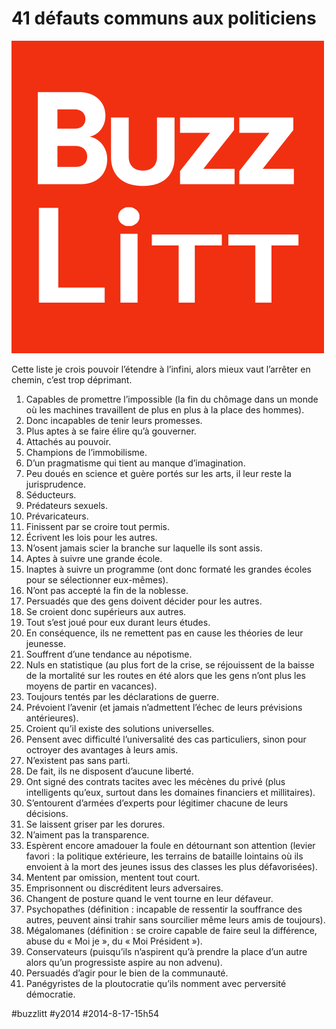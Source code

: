 # 41 défauts communs aux politiciens

![](_i/buzzlitt.png)

Cette liste je crois pouvoir l’étendre à l’infini, alors mieux vaut l’arrêter en chemin, c’est trop déprimant.

1. Capables de promettre l’impossible (la fin du chômage dans un monde où les machines travaillent de plus en plus à la place des hommes).
2. Donc incapables de tenir leurs promesses.
3. Plus aptes à se faire élire qu’à gouverner.
4. Attachés au pouvoir.
5. Champions de l’immobilisme.
6. D’un pragmatisme qui tient au manque d’imagination.
7. Peu doués en science et guère portés sur les arts, il leur reste la jurisprudence.
8. Séducteurs.
9. Prédateurs sexuels.
10. Prévaricateurs.
11. Finissent par se croire tout permis.
12. Écrivent les lois pour les autres.
13. N’osent jamais scier la branche sur laquelle ils sont assis.
14. Aptes à suivre une grande école.
15. Inaptes à suivre un programme (ont donc formaté les grandes écoles pour se sélectionner eux-mêmes).
16. N’ont pas accepté la fin de la noblesse.
17. Persuadés que des gens doivent décider pour les autres.
18. Se croient donc supérieurs aux autres.
19. Tout s’est joué pour eux durant leurs études.
20. En conséquence, ils ne remettent pas en cause les théories de leur jeunesse.
21. Souffrent d’une tendance au népotisme.
22. Nuls en statistique (au plus fort de la crise, se réjouissent de la baisse de la mortalité sur les routes en été alors que les gens n’ont plus les moyens de partir en vacances).
23. Toujours tentés par les déclarations de guerre.
24. Prévoient l’avenir (et jamais n’admettent l’échec de leurs prévisions antérieures).
25. Croient qu’il existe des solutions universelles.
26. Pensent avec difficulté l’universalité des cas particuliers, sinon pour octroyer des avantages à leurs amis.
27. N’existent pas sans parti.
28. De fait, ils ne disposent d’aucune liberté.
29. Ont signé des contrats tacites avec les mécènes du privé (plus intelligents qu’eux, surtout dans les domaines financiers et millitaires).
30. S’entourent d’armées d’experts pour légitimer chacune de leurs décisions.
31. Se laissent griser par les dorures.
32. N’aiment pas la transparence.
33. Espèrent encore amadouer la foule en détournant son attention (levier favori : la politique extérieure, les terrains de bataille lointains où ils envoient à la mort des jeunes issus des classes les plus défavorisées).
34. Mentent par omission, mentent tout court.
35. Emprisonnent ou discréditent leurs adversaires.
36. Changent de posture quand le vent tourne en leur défaveur.
37. Psychopathes (définition : incapable de ressentir la souffrance des autres, peuvent ainsi trahir sans sourcilier même leurs amis de toujours).
38. Mégalomanes (définition : se croire capable de faire seul la différence, abuse du « Moi je », du « Moi Président »).
39. Conservateurs (puisqu’ils n’aspirent qu’à prendre la place d’un autre alors qu’un progressiste aspire au non advenu).
40. Persuadés d’agir pour le bien de la communauté.
41. Panégyristes de la ploutocratie qu’ils nomment avec perversité démocratie.



#buzzlitt #y2014 #2014-8-17-15h54

